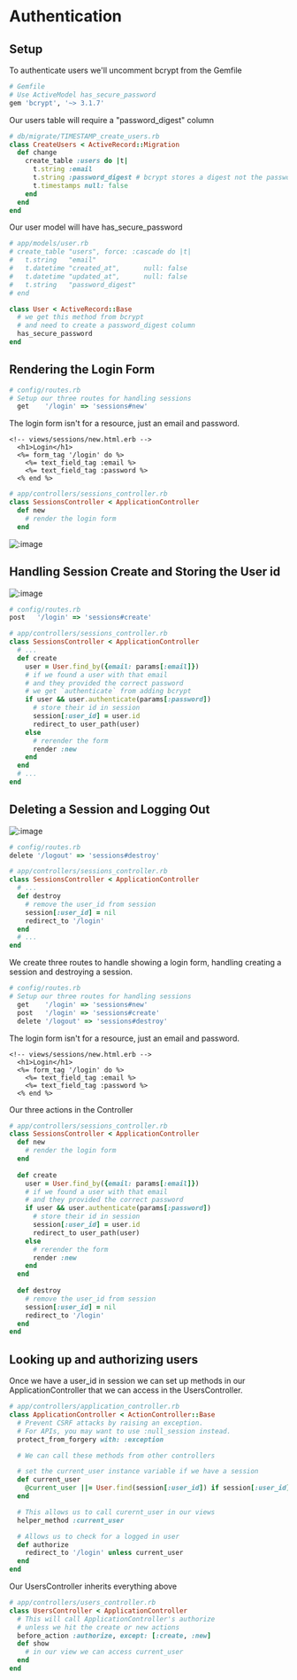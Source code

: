 # Authentication

## Setup

To authenticate users we'll uncomment bcrypt from the Gemfile

```rb
# Gemfile
# Use ActiveModel has_secure_password
gem 'bcrypt', '~> 3.1.7'
```

Our users table will require a "password_digest" column

```rb
# db/migrate/TIMESTAMP_create_users.rb
class CreateUsers < ActiveRecord::Migration
  def change
    create_table :users do |t|
      t.string :email
      t.string :password_digest # bcrypt stores a digest not the password
      t.timestamps null: false
    end
  end
end
```

Our user model will have has_secure_password
```rb
# app/models/user.rb
# create_table "users", force: :cascade do |t|
#   t.string   "email"
#   t.datetime "created_at",      null: false
#   t.datetime "updated_at",      null: false
#   t.string   "password_digest"
# end

class User < ActiveRecord::Base
  # we get this method from bcrypt
  # and need to create a password_digest column
  has_secure_password
end
```

## Rendering the Login Form

```rb
# config/routes.rb
# Setup our three routes for handling sessions
  get    '/login' => 'sessions#new'
```

The login form isn't for a resource, just an email and password.

```erb
<!-- views/sessions/new.html.erb -->
  <h1>Login</h1>
  <%= form_tag '/login' do %>
    <%= text_field_tag :email %>
    <%= text_field_tag :password %>
  <% end %>
```

```rb
# app/controllers/sessions_controller.rb
class SessionsController < ApplicationController
  def new
    # render the login form
  end
```

![:image](img/session_new.png)

## Handling Session Create and Storing the User id
![:image](img/session_create.png)

```rb
# config/routes.rb
post   '/login' => 'sessions#create'
```

```rb
# app/controllers/sessions_controller.rb
class SessionsController < ApplicationController
  # ...
  def create
    user = User.find_by({email: params[:email]})
    # if we found a user with that email
    # and they provided the correct password
    # we get `authenticate` from adding bcrypt
    if user && user.authenticate(params[:password])
      # store their id in session
      session[:user_id] = user.id
      redirect_to user_path(user)
    else
      # rerender the form
      render :new
    end
  end
  # ...
end
```

## Deleting a Session and Logging Out
![:image](img/session_destroy.png)

```rb
# config/routes.rb
delete '/logout' => 'sessions#destroy'
```

```rb
# app/controllers/sessions_controller.rb
class SessionsController < ApplicationController
  # ...
  def destroy
    # remove the user_id from session
    session[:user_id] = nil
    redirect_to '/login'
  end
  # ...
end
```

We create three routes to handle showing a login form, handling creating a session and destroying a session.

```rb
# config/routes.rb
# Setup our three routes for handling sessions
  get    '/login' => 'sessions#new'
  post   '/login' => 'sessions#create'
  delete '/logout' => 'sessions#destroy'
```

The login form isn't for a resource, just an email and password.

```erb
<!-- views/sessions/new.html.erb -->
  <h1>Login</h1>
  <%= form_tag '/login' do %>
    <%= text_field_tag :email %>
    <%= text_field_tag :password %>
  <% end %>
```

Our three actions in the Controller

```rb
# app/controllers/sessions_controller.rb
class SessionsController < ApplicationController
  def new
    # render the login form
  end
  
  def create
    user = User.find_by({email: params[:email]})
    # if we found a user with that email
    # and they provided the correct password
    if user && user.authenticate(params[:password])
      # store their id in session
      session[:user_id] = user.id
      redirect_to user_path(user)
    else
      # rerender the form
      render :new
    end
  end
  
  def destroy
    # remove the user_id from session
    session[:user_id] = nil
    redirect_to '/login'
  end
end
```

## Looking up and authorizing users

Once we have a user_id in session we can set up methods in our ApplicationController that we can access in the UsersController.

```rb
# app/controllers/application_controller.rb
class ApplicationController < ActionController::Base
  # Prevent CSRF attacks by raising an exception.
  # For APIs, you may want to use :null_session instead.
  protect_from_forgery with: :exception

  # We can call these methods from other controllers

  # set the current_user instance variable if we have a session
  def current_user
    @current_user ||= User.find(session[:user_id]) if session[:user_id]
  end

  # This allows us to call curernt_user in our views
  helper_method :current_user

  # Allows us to check for a logged in user
  def authorize
    redirect_to '/login' unless current_user
  end
end
```
Our UsersController inherits everything above

```rb
# app/controllers/users_controller.rb
class UsersController < ApplicationController
  # This will call ApplicationController's authorize
  # unless we hit the create or new actions
  before_action :authorize, except: [:create, :new]
  def show
    # in our view we can access current_user
  end
end
```